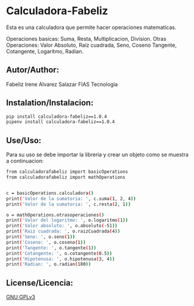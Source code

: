 # Calculadora-Fabeliz

Esta es una calculadora que permite hacer operaciones matematicas. 

Operaciones basicas: Suma, Resta, Multiplicacion, Division. 
Otras Operaciones: Valor Absoluto, Raíz cuadrada, Seno, Coseno Tangente, Cotangente, Logaritmo, Radian.

## Autor/Author:
Fabeliz Irene Alvarez Salazar
FIAS Tecnologia

## Instalation/Instalacion:

```bash
pip install calculadora-fabeliz==1.0.4
pipenv install calculadora-fabeliz==1.0.4
```

## Use/Uso:

Para su uso se debe importar la libreria y crear un objeto como se muestra
a continuacion:

```bash
from calculadorafabeliz import basicOperations
from calculadorafabeliz import mathOperations


c = basicOperations.calculadora()
print('Valor de la sumatoria: ', c.suma(1, 2, 4))
print('Valor de la sumatoria: ', c.resta(2, 1))

o = mathOperations.otrasoperaciones()
print('Valor del logaritmo: ', o.logaritmo(1))
print('Valor absoluto: ', o.absoluto(-51))
print('Raiz cuadrada: ', o.raizCuadrada(4))
print('Seno: ', o.seno(1))
print('Coseno: ', o.coseno(1))
print('Tangente: ', o.tangente(1))
print('Cotangente: ', o.cotangente(0.5))
print('Hipotenusa: ', o.hipotenusa(3, 4))
print('Radian: ', o.radian(180))
```

## License/Licencia:
[GNU GPLv3](https://choosealicense.com/licenses/gpl-3.0/)






